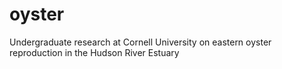 # oyster
Undergraduate research at Cornell University on eastern oyster reproduction in the Hudson River Estuary
